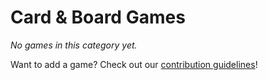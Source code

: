 # Card & Board Games

_No games in this category yet._

Want to add a game? Check out our [contribution guidelines](../README.md#how-to-add-your-game-)!
